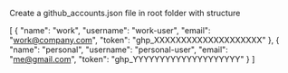 Create a github_accounts.json file in root folder with structure

[
  {
    "name": "work",
    "username": "work-user",
    "email": "work@company.com",
    "token": "ghp_XXXXXXXXXXXXXXXXXXXX"
  },
  {
    "name": "personal",
    "username": "personal-user",
    "email": "me@gmail.com",
    "token": "ghp_YYYYYYYYYYYYYYYYYYYY"
  }
]